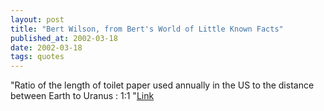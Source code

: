 ```yaml
---
layout: post
title: "Bert Wilson, from Bert's World of Little Known Facts"
published_at: 2002-03-18
date: 2002-03-18
tags: quotes
---
```


"Ratio of the length of toilet paper used annually in the US to the distance between Earth to Uranus : 1:1 "[Link]()  